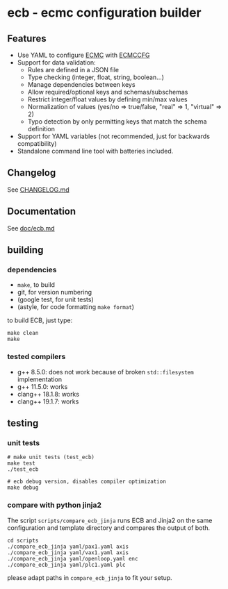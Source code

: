 # ecb - ecmc configuration builder

## Features

+ Use YAML to configure [ECMC](https://github.com/epics-modules/ecmc) with
  [ECMCCFG](https://github.com/paulscherrerinstitute/ecmccfg)
+ Support for data validation:
   + Rules are defined in a JSON file
   + Type checking (integer, float, string, boolean...)
   + Manage dependencies between keys
   + Allow required/optional keys and schemas/subschemas
   + Restrict integer/float values by defining min/max values
   + Normalization of values (yes/no => true/false, "real" => 1, "virtual" => 2)
   + Typo detection by only permitting keys that match the schema definition
+ Support for YAML variables (not recommended, just for backwards compatibility)
+ Standalone command line tool with batteries included.


## Changelog

See [CHANGELOG.md](CHANGELOG.md)

## Documentation

See [doc/ecb.md](doc/ecb.md)

## building
### dependencies
- `make`, to build
- git, for version numbering
- (google test, for unit tests)
- (astyle, for code formatting `make format`)

to build ECB, just type:

    make clean
    make 

### tested compilers
- g++ 8.5.0: does not work because of broken `std::filesystem` implementation 
- g++ 11.5.0: works
- clang++ 18.1.8: works
- clang++ 19.1.7: works

## testing

### unit tests

    # make unit tests (test_ecb)
    make test
    ./test_ecb

    # ecb debug version, disables compiler optimization
    make debug

### compare with python jinja2
The script `scripts/compare_ecb_jinja` runs ECB and Jinja2 on the same configuration
and template directory and compares the output of both.

    cd scripts
    ./compare_ecb_jinja yaml/pax1.yaml axis
    ./compare_ecb_jinja yaml/vax1.yaml axis
    ./compare_ecb_jinja yaml/openloop.yaml enc
    ./compare_ecb_jinja yaml/plc1.yaml plc

please adapt paths in `compare_ecb_jinja` to fit your setup.
